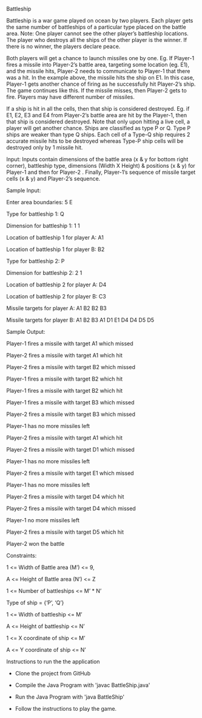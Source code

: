 Battleship

Battleship is a war game played on ocean by two players. Each player gets the same
number of battleships of a particular type placed on the battle area. Note: One player
cannot see the other player’s battleship locations.
The player who destroys all the ships of the other player is the winner. If there is no
winner, the players declare peace.

Both players will get a chance to launch missiles one by one. Eg. If Player-1 fires a
missile into Player-2’s battle area, targeting some location (eg. E1), and the missile hits,
Player-2 needs to communicate to Player-1 that there was a hit.
In the example above, the missile hits the ship on E1. In this case, Player-1 gets another
chance of firing as he successfully hit Player-2’s ship. The game continues like this. If the
missile misses, then Player-2 gets to fire. Players may have different number of missiles.

If a ship is hit in all the cells, then that ship is considered destroyed. Eg. if E1, E2, E3 and
E4 from Player-2’s battle area are hit by the Player-1, then that ship is considered
destroyed. Note that only upon hitting a live cell, a player will get another chance. Ships
are classified as type P or Q. Type P ships are weaker than type Q ships. Each cell of a
Type-Q ship requires 2 accurate missile hits to be destroyed whereas Type-P ship cells
will be destroyed only by 1 missile hit.

Input:
Inputs contain dimensions of the battle area (x & y for bottom right corner), battleship
type, dimensions (Width X Height) & positions (x & y) for Player-1 and then for Player-2 .
Finally, Player-1’s sequence of missile target cells (x & y) and Player-2’s sequence.

Sample Input:

Enter area boundaries: 5 E

Type for battleship 1: Q

Dimension for battleship 1: 1 1

Location of battleship 1 for player A: A1

Location of battleship 1 for player B: B2

Type for battleship 2: P

Dimension for battleship 2: 2 1

Location of battleship 2 for player A: D4

Location of battleship 2 for player B: C3

Missile targets for player A: A1 B2 B2 B3

Missile targets for player B: A1 B2 B3 A1 D1 E1 D4 D4 D5 D5


Sample Output:

Player-1 fires a missile with target A1 which missed

Player-2 fires a missile with target A1 which hit

Player-2 fires a missile with target B2 which missed

Player-1 fires a missile with target B2 which hit

Player-1 fires a missile with target B2 which hit

Player-1 fires a missile with target B3 which missed

Player-2 fires a missile with target B3 which missed

Player-1 has no more missiles left

Player-2 fires a missile with target A1 which hit

Player-2 fires a missile with target D1 which missed

Player-1 has no more missiles left

Player-2 fires a missile with target E1 which missed

Player-1 has no more missiles left

Player-2 fires a missile with target D4 which hit

Player-2 fires a missile with target D4 which missed

Player-1 no more missiles left

Player-2 fires a missile with target D5 which hit

Player-2 won the battle


Constraints:

1 <= Width of Battle area (M’) <= 9,

A <= Height of Battle area (N’) <= Z

1 <= Number of battleships <= M’ * N’

Type of ship = {‘P’, ‘Q’}

1 <= Width of battleship <= M’

A <= Height of battleship <= N’

1 <= X coordinate of ship <= M’

A <= Y coordinate of ship <= N’



Instructions to run the the application

- Clone the project from GitHub

- Compile the Java Program with 'javac BattleShip.java'

- Run the Java Program with 'java BattleShip'

- Follow the instructions to play the game.